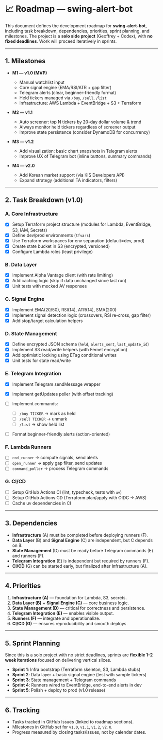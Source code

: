 # 📈 Roadmap — swing-alert-bot

This document defines the development roadmap for **swing-alert-bot**, including task breakdown, dependencies, priorities, sprint planning, and milestones.
The project is a **solo side project** (Geoffrey + Codex), with **no fixed deadlines**. Work will proceed iteratively in sprints.

---

## 1. Milestones

* **M1 — v1.0 (MVP)**

  * Manual watchlist input
  * Core signal engine (EMA/RSI/ATR + gap filter)
  * Telegram alerts (clear, beginner-friendly format)
  * Held tickers managed via `/buy`, `/sell`, `/list`
  * Infrastructure: AWS Lambda + EventBridge + S3 + Terraform

* **M2 — v1.1**

  * Auto screener: top N tickers by 20-day dollar volume & trend
  * Always monitor held tickers regardless of screener output
  * Improve state persistence (consider DynamoDB for concurrency)

* **M3 — v1.2**

  * Add visualization: basic chart snapshots in Telegram alerts
  * Improve UX of Telegram bot (inline buttons, summary commands)

* **M4 — v2.0**

  * Add Korean market support (via KIS Developers API)
  * Expand strategy (additional TA indicators, filters)

---

## 2. Task Breakdown (v1.0)

### A. Core Infrastructure

* [x] Setup Terraform project structure (modules for Lambda, EventBridge, S3, IAM, Secrets)
* [x] Define dev/prod environments (`tfvars`)
* [x] Use Terraform workspaces for env separation (default=dev, prod)
* [x] Create state bucket in S3 (encrypted, versioned)
* [x] Configure Lambda roles (least privilege)

### B. Data Layer

* [x] Implement Alpha Vantage client (with rate limiting)
* [x] Add caching logic (skip if data unchanged since last run)
* [x] Unit tests with mocked AV responses

### C. Signal Engine

* [x] Implement EMA(20/50), RSI(14), ATR(14), SMA(200)
* [x] Implement signal detection logic (crossovers, RSI re-cross, gap filter)
* [x] Add stop/target calculation helpers

### D. State Management

* [x] Define encrypted JSON schema (`held`, `alerts_sent`, `last_update_id`)
* [x] Implement S3 read/write helpers (with Fernet encryption)
* [x] Add optimistic locking using ETag conditional writes
* [x] Unit tests for state read/write

### E. Telegram Integration

* [x] Implement Telegram sendMessage wrapper
* [x] Implement getUpdates poller (with offset tracking)
* [ ] Implement commands:

  * [ ] `/buy TICKER` → mark as held
  * [ ] `/sell TICKER` → unmark
  * [ ] `/list` → show held list
* [ ] Format beginner-friendly alerts (action-oriented)

### F. Lambda Runners

* [ ] `eod_runner` → compute signals, send alerts
* [ ] `open_runner` → apply gap filter, send updates
* [ ] `command_poller` → process Telegram commands

### G. CI/CD

* [ ] Setup GitHub Actions CI (lint, typecheck, tests with `uv`)
* [ ] Setup GitHub Actions CD (Terraform plan/apply with OIDC → AWS)
* [ ] Cache uv dependencies in CI

---

## 3. Dependencies

* **Infrastructure** (A) must be completed before deploying runners (F).
* **Data Layer** (B) and **Signal Engine** (C) are independent, but C depends on B.
* **State Management** (D) must be ready before Telegram commands (E) and runners (F).
* **Telegram Integration** (E) is independent but required by runners (F).
* **CI/CD** (G) can be started early, but finalized after Infrastructure (A).

---

## 4. Priorities

1. **Infrastructure (A)** — foundation for Lambda, S3, secrets.
2. **Data Layer (B)** + **Signal Engine (C)** — core business logic.
3. **State Management (D)** — critical for correctness and persistence.
4. **Telegram Integration (E)** — enables visible output.
5. **Runners (F)** — integrate and operationalize.
6. **CI/CD (G)** — ensures reproducibility and smooth deploys.

---

## 5. Sprint Planning

Since this is a solo project with no strict deadlines, sprints are **flexible 1–2 week iterations** focused on delivering vertical slices.

* **Sprint 1**: Infra bootstrap (Terraform skeleton, S3, Lambda stubs)
* **Sprint 2**: Data layer + basic signal engine (test with sample tickers)
* **Sprint 3**: State management + Telegram commands
* **Sprint 4**: Runners wired to EventBridge, end-to-end alerts in dev
* **Sprint 5**: Polish + deploy to prod (v1.0 release)

---

## 6. Tracking

* Tasks tracked in GitHub Issues (linked to roadmap sections).
* Milestones in GitHub set for `v1.0`, `v1.1`, `v1.2`, `v2.0`.
* Progress measured by closing tasks/issues, not by calendar dates.
